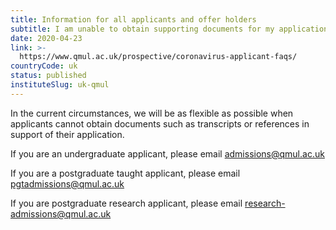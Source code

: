 ```yaml
---
title: Information for all applicants and offer holders
subtitle: I am unable to obtain supporting documents for my application.
date: 2020-04-23
link: >-
  https://www.qmul.ac.uk/prospective/coronavirus-applicant-faqs/
countryCode: uk
status: published
instituteSlug: uk-qmul
---
```

In the current circumstances, we will be as flexible as possible when applicants cannot obtain documents such as transcripts or references in support of their application.

If you are an undergraduate applicant, please email [admissions@qmul.ac.uk](mailto:admissions@qmul.ac.uk)

If you are a postgraduate taught applicant, please email [pgtadmissions@qmul.ac.uk](mailto:pgtadmissions@qmul.ac.uk)

If you are postgraduate research applicant, please email [research-admissions@qmul.ac.uk](mailto:research-admissions@qmul.ac.uk)
